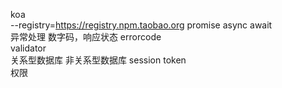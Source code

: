 koa  
--registry=https://registry.npm.taobao.org
promise async await  
异常处理 数字码，响应状态 errorcode  
validator  
关系型数据库 非关系型数据库
session token  
权限